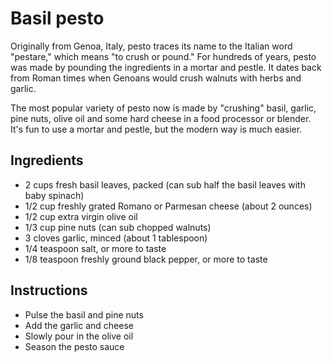 # Basil pesto
Originally from Genoa, Italy, pesto traces its name to the Italian word "pestare," which means "to crush or pound." For hundreds of years, pesto was made by pounding the ingredients in a mortar and pestle. It dates back from Roman times when Genoans would crush walnuts with herbs and garlic.

The most popular variety of pesto now is made by "crushing" basil, garlic, pine nuts, olive oil and some hard cheese in a food processor or blender. It's fun to use a mortar and pestle, but the modern way is much easier.

## Ingredients
* 2 cups fresh basil leaves, packed (can sub half the basil leaves with baby spinach)
* 1/2 cup freshly grated Romano or Parmesan cheese (about 2 ounces)
* 1/2 cup extra virgin olive oil
* 1/3 cup pine nuts (can sub chopped walnuts)
* 3 cloves garlic, minced (about 1 tablespoon)
* 1/4 teaspoon salt, or more to taste
* 1/8 teaspoon freshly ground black pepper, or more to taste

## Instructions
* Pulse the basil and pine nuts
* Add the garlic and cheese
* Slowly pour in the olive oil
* Season the pesto sauce
